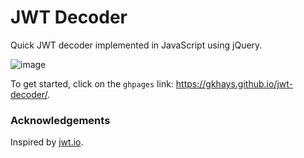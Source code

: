 # JWT Decoder

Quick JWT decoder implemented in JavaScript using jQuery.

![image](https://user-images.githubusercontent.com/773981/233750539-ec441b77-b5de-4432-a100-6b15532161a8.png)

To get started, click on the `ghpages` link: https://gkhays.github.io/jwt-decoder/.

### Acknowledgements

Inspired by [jwt.io](https://jwt.io).
